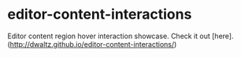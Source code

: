 editor-content-interactions
===========================

Editor content region hover interaction showcase. Check it out [here].(http://dwaltz.github.io/editor-content-interactions/)

